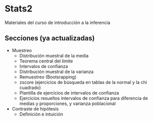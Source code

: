 # Stats2
Materiales del curso de introducción a la inferencia 

## Secciones (ya actualizadas)

- Muestreo
  - Distribución muestral de la media
  - Teorema central del límite
  - Intervalos de confianza
  - Distribución muestral de la varianza
  - Remuestreo (Bootsrapping)
  - zscore (ejercicios de búsqueda en tablas de la normal y la chi cuadrado)
  - Plantilla de ejercicios de intervalos de confianza
  - Ejercicios resueltos intervalos de confianza para diferencia de medias y proporciones, y varianza poblacional
- Contraste de hipótesis
  - Definición e intuición
